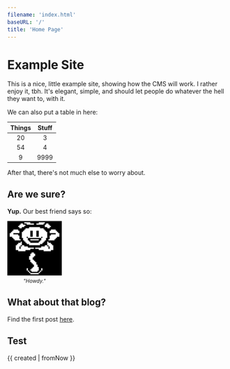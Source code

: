 ```yaml
---
filename: 'index.html'
baseURL: '/'
title: 'Home Page'
---
```


# Example Site

This is a nice, little example site, showing how the CMS will work. I rather enjoy it, tbh. It's elegant, simple, and
should let people do whatever the hell they want to, with it.

We can also put a table in here:

| Things | Stuff |
|:------:|:-----:|
|   20   |   3   |
|   54   |   4   |
|   9    | 9999  |

After that, there's not much else to worry about.

## Are we sure?

**Yup.** Our best friend says so:

<div>
    <img src="../static/images/best_friend.png" title="My Best Friend" width="125">
    <div style="width: 125px; text-align: center">
        <small><i>"Howdy."</i></small>
    </div>
</div>

## What about that blog?

Find the first post [here](/blog/first-blog-post).

## Test

{{ created | fromNow }}


